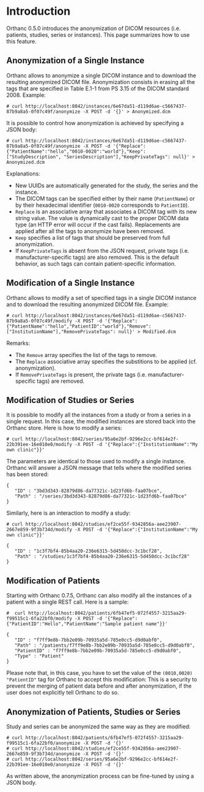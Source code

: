 

# Introduction #

Orthanc 0.5.0 introduces the anonymization of DICOM resources (i.e. patients, studies, series or instances). This page summarizes how to use this feature.

## Anonymization of a Single Instance ##

Orthanc allows to anonymize a single DICOM instance and to download the resulting anonymized DICOM file. Anonymization consists in erasing all the tags that are specified in Table E.1-1 from PS 3.15 of the DICOM standard 2008. Example:

```
# curl http://localhost:8042/instances/6e67da51-d119d6ae-c5667437-87b9a8a5-0f07c49f/anonymize -X POST -d '{}' > Anonymized.dcm
```

It is possible to control how anonymization is achieved by specifying a JSON body:

```
# curl http://localhost:8042/instances/6e67da51-d119d6ae-c5667437-87b9a8a5-0f07c49f/anonymize -X POST -d '{"Replace":{"PatientName":"hello","0010-0020":"world"},"Keep":["StudyDescription", "SeriesDescription"],"KeepPrivateTags": null}' > Anonymized.dcm
```

Explanations:
  * New UUIDs are automatically generated for the study, the series and the instance.
  * The DICOM tags can be specified either by their name (`PatientName`) or by their hexadecimal identifier (`0010-0020` corresponds to `PatientID`).
  * `Replace` is an associative array that associates a DICOM tag with its new string value. The value is dynamically cast to the proper DICOM data type (an HTTP error will occur if the cast fails). Replacements are applied after all the tags to anonymize have been removed.
  * `Keep` specifies a list of tags that should be preserved from full anonymization.
  * If `KeepPrivateTags` is absent from the JSON request, private tags (i.e. manufacturer-specific tags) are also removed. This is the default behavior, as such tags can contain patient-specific information.



## Modification of a Single Instance ##

Orthanc allows to modify a set of specified tags in a single DICOM instance and to download the resulting anonymized DICOM file. Example:

```
# curl http://localhost:8042/instances/6e67da51-d119d6ae-c5667437-87b9a8a5-0f07c49f/modify -X POST -d '{"Replace":{"PatientName":"hello","PatientID":"world"},"Remove":["InstitutionName"],"RemovePrivateTags": null}' > Modified.dcm
```

Remarks:
  * The `Remove` array specifies the list of the tags to remove.
  * The `Replace` associative array specifies the substitions to be applied (cf. anonymization).
  * If `RemovePrivateTags` is present, the private tags (i.e. manufacturer-specific tags) are removed.


## Modification of Studies or Series ##

It is possible to modify all the instances from a study or from a series in a single request. In this case, the modified instances are stored back into the Orthanc store. Here is how to modify a series:

```
# curl http://localhost:8042/series/95a6e2bf-9296e2cc-bf614e2f-22b391ee-16e010e0/modify -X POST -d '{"Replace":{"InstitutionName":"My own clinic"}}'
```

The parameters are identical to those used to modify a single instance. Orthanc will answer a JSON message that tells where the modified series has been stored:

```
{
   "ID" : "3bd3d343-82879d86-da77321c-1d23fd6b-faa07bce",
   "Path" : "/series/3bd3d343-82879d86-da77321c-1d23fd6b-faa07bce"
}
```

Similarly, here is an interaction to modify a study:

```
# curl http://localhost:8042/studies/ef2ce55f-9342856a-aee23907-2667e859-9f3b734d/modify -X POST -d '{"Replace":{"InstitutionName":"My own clinic"}}'

{
   "ID" : "1c3f7bf4-85b4aa20-236e6315-5d450dcc-3c1bcf28",
   "Path" : "/studies/1c3f7bf4-85b4aa20-236e6315-5d450dcc-3c1bcf28"
}
```


## Modification of Patients ##

Starting with Orthanc 0.7.5, Orthanc can also modify all the instances of a patient with a single REST call. Here is a sample:

```
#  curl http://localhost:8042/patients/6fb47ef5-072f4557-3215aa29-f99515c1-6fa22bf0/modify -X POST -d '{"Replace":{"PatientID":"Hello","PatientName":"Sample patient name"}}'

{
   "ID" : "f7ff9e8b-7bb2e09b-70935a5d-785e0cc5-d9d0abf0",
   "Path" : "/patients/f7ff9e8b-7bb2e09b-70935a5d-785e0cc5-d9d0abf0",
   "PatientID" : "f7ff9e8b-7bb2e09b-70935a5d-785e0cc5-d9d0abf0",
   "Type" : "Patient"
}
```

Please note that, in this case, you have to set the value of the `(0010,0020) "PatientID"` tag for Orthanc to accept this modification: This is a security to prevent the merging of patient data before and after anonymization, if the user does not explicitly tell Orthanc to do so.

## Anonymization of Patients, Studies or Series ##

Study and series can be anonymized the same way as they are modified:

```
# curl http://localhost:8042/patients/6fb47ef5-072f4557-3215aa29-f99515c1-6fa22bf0/anonymize -X POST -d '{}'
# curl http://localhost:8042/studies/ef2ce55f-9342856a-aee23907-2667e859-9f3b734d/anonymize -X POST -d '{}'
# curl http://localhost:8042/series/95a6e2bf-9296e2cc-bf614e2f-22b391ee-16e010e0/anonymize -X POST -d '{}'
```

As written above, the anonymization process can be fine-tuned by using a JSON body.